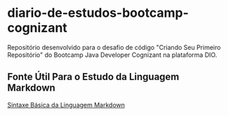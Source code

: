# diario-de-estudos-bootcamp-cognizant
Repositório desenvolvido para o desafio de código "Criando Seu Primeiro Repositório" do Bootcamp Java Developer Cognizant na plataforma DIO.

## Fonte Útil Para o Estudo da Linguagem Markdown

[Sintaxe Básica da Linguagem Markdown](https://markdownguide.org/basic-syntax/)
